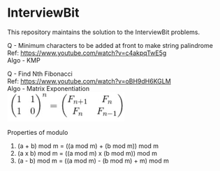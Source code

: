 # InterviewBit
This repository maintains the solution to the InterviewBit problems.

Q - Minimum characters to be added at front to make string palindrome<br/>
Ref: https://www.youtube.com/watch?v=c4akpqTwE5g<br/>
Algo - KMP

Q - Find Nth Fibonacci<br/>
Ref: https://www.youtube.com/watch?v=oBH9dH6KGLM<br/>
Algo - Matrix Exponentiation<br/>
![Matrix Exponentiation](https://github.com/anirudhgupta03/InterviewBit/blob/main/Matrix%20Exponentiation.jpg)

Properties of modulo
1) (a + b) mod m = ((a mod m) + (b mod m)) mod m
2) (a x b) mod m = ((a mod m) x (b mod m)) mod m
3) (a - b) mod m = ((a mod m) - (b mod m) + m) mod m

